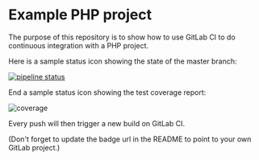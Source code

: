 Example PHP project
===================

The purpose of this repository is to show how to use GitLab CI to do
continuous integration with a PHP project.

Here is a sample status icon showing the state of the master branch:

[![pipeline status](https://gitlab.com/todorvt/Testing/badges/master/pipeline.svg)](https://gitlab.com/todorvt/Testing/commits/master)

End a sample status icon showing the test coverage report:

![coverage](https://gitlab.com/todorvt/Testing/badges/main/coverage.svg?job=coverage)

Every push will then trigger a new build on GitLab CI.

(Don't forget to update the badge url in the README to point to your own GitLab project.)




